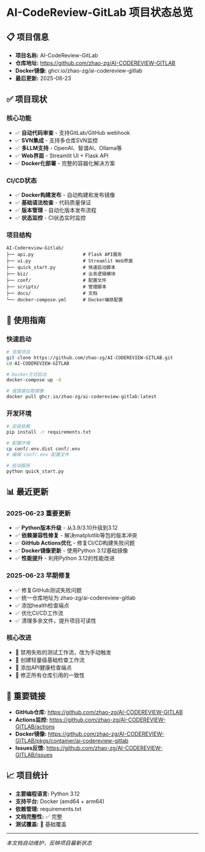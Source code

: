 # AI-CodeReview-GitLab 项目状态总览

## 📋 项目信息
- **项目名称:** AI-CodeReview-GitLab
- **仓库地址:** https://github.com/zhao-zg/AI-CODEREVIEW-GITLAB
- **Docker镜像:** ghcr.io/zhao-zg/ai-codereview-gitlab
- **最后更新:** 2025-06-23

## ✅ 项目现状

### 核心功能
- ✅ **自动代码审查** - 支持GitLab/GitHub webhook
- ✅ **SVN集成** - 支持多仓库SVN监控
- ✅ **多LLM支持** - OpenAI、智谱AI、Ollama等
- ✅ **Web界面** - Streamlit UI + Flask API
- ✅ **Docker化部署** - 完整的容器化解决方案

### CI/CD状态
- ✅ **Docker构建发布** - 自动构建和发布镜像
- ✅ **基础语法检查** - 代码质量保证
- ✅ **版本管理** - 自动化版本发布流程
- ✅ **状态监控** - CI状态实时监控

### 项目结构
```
AI-Codereview-Gitlab/
├── api.py                  # Flask API服务
├── ui.py                   # Streamlit Web界面
├── quick_start.py          # 快速启动脚本
├── biz/                    # 业务逻辑模块
├── conf/                   # 配置文件
├── scripts/                # 管理脚本
├── docs/                   # 文档
└── docker-compose.yml      # Docker编排配置
```

## 🚀 使用指南

### 快速启动
```bash
# 克隆项目
git clone https://github.com/zhao-zg/AI-CODEREVIEW-GITLAB.git
cd AI-CODEREVIEW-GITLAB

# Docker方式启动
docker-compose up -d

# 或直接拉取镜像
docker pull ghcr.io/zhao-zg/ai-codereview-gitlab:latest
```

### 开发环境
```bash
# 安装依赖
pip install -r requirements.txt

# 配置环境
cp conf/.env.dist conf/.env
# 编辑 conf/.env 配置文件

# 启动服务
python quick_start.py
```

## 📊 最近更新

### 2025-06-23 重要更新
- ✅ **Python版本升级** - 从3.9/3.10升级到3.12
- ✅ **依赖兼容性修复** - 解决matplotlib等包的版本冲突
- ✅ **GitHub Actions优化** - 修复CI/CD构建失败问题
- ✅ **Docker镜像更新** - 使用Python 3.12基础镜像
- ✅ **性能提升** - 利用Python 3.12的性能改进

### 2025-06-23 早期修复
- ✅ 修复GitHub测试失败问题
- ✅ 统一仓库地址为 zhao-zg/ai-codereview-gitlab
- ✅ 添加health检查端点
- ✅ 优化CI/CD工作流
- ✅ 清理多余文件，提升项目可读性

### 核心改进
- 🔧 禁用失败的测试工作流，改为手动触发
- 🔧 创建轻量级基础检查工作流
- 🔧 添加API健康检查端点
- 🔧 修正所有仓库引用的一致性

## 🔗 重要链接
- **GitHub仓库:** https://github.com/zhao-zg/AI-CODEREVIEW-GITLAB
- **Actions监控:** https://github.com/zhao-zg/AI-CODEREVIEW-GITLAB/actions
- **Docker镜像:** https://github.com/zhao-zg/AI-CODEREVIEW-GITLAB/pkgs/container/ai-codereview-gitlab
- **Issues反馈:** https://github.com/zhao-zg/AI-CODEREVIEW-GITLAB/issues

## 📈 项目统计
- **主要编程语言:** Python 3.12
- **支持平台:** Docker (amd64 + arm64)
- **依赖管理:** requirements.txt
- **文档完整性:** ✅ 完整
- **测试覆盖:** 🔄 基础覆盖

---
*本文档自动维护，反映项目最新状态*
